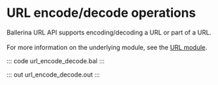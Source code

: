 # URL encode/decode operations

Ballerina URL API supports encoding/decoding a URL or part of a URL.<br/><br/>
For more information on the underlying module,
see the [URL module](https://docs.central.ballerina.io/ballerina/url/latest/).

::: code url_encode_decode.bal :::

::: out url_encode_decode.out :::